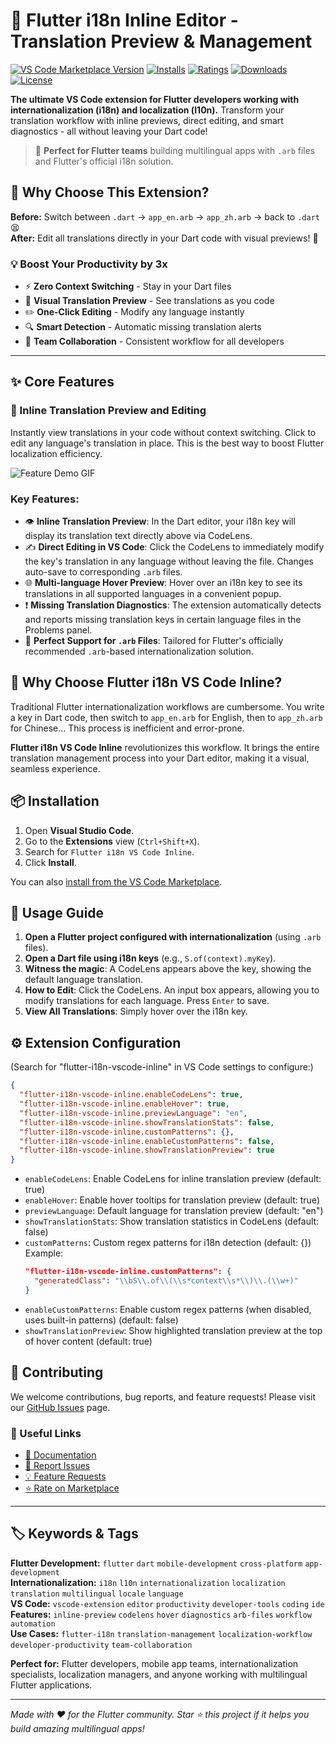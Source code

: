 # 🚀 Flutter i18n Inline Editor - Translation Preview & Management

[![VS Code Marketplace Version](https://img.shields.io/visual-studio-marketplace/v/volankey.flutter-i18n-vscode-inline?style=flat-square&label=VS%20Marketplace&logo=visual-studio-code)](https://marketplace.visualstudio.com/items?itemName=volankey.flutter-i18n-vscode-inline)
[![Installs](https://img.shields.io/visual-studio-marketplace/i/volankey.flutter-i18n-vscode-inline?style=flat-square&logo=visual-studio-code)](https://marketplace.visualstudio.com/items?itemName=volankey.flutter-i18n-vscode-inline)
[![Ratings](https://img.shields.io/visual-studio-marketplace/r/volankey.flutter-i18n-vscode-inline?style=flat-square&logo=visual-studio-code)](https://marketplace.visualstudio.com/items?itemName=volankey.flutter-i18n-vscode-inline)
[![Downloads](https://img.shields.io/visual-studio-marketplace/d/volankey.flutter-i18n-vscode-inline?style=flat-square&logo=visual-studio-code)](https://marketplace.visualstudio.com/items?itemName=volankey.flutter-i18n-vscode-inline)
[![License](https://img.shields.io/github/license/volankey/flutter-i18n-vscode-inline?style=flat-square)](LICENSE)

**The ultimate VS Code extension for Flutter developers working with internationalization (i18n) and localization (l10n).** Transform your translation workflow with inline previews, direct editing, and smart diagnostics - all without leaving your Dart code!

> 🎯 **Perfect for Flutter teams** building multilingual apps with `.arb` files and Flutter's official i18n solution.

## 🌟 Why Choose This Extension?

**Before:** Switch between `.dart` → `app_en.arb` → `app_zh.arb` → back to `.dart` 😫  
**After:** Edit all translations directly in your Dart code with visual previews! 🎉

### 💡 **Boost Your Productivity by 3x**
- ⚡ **Zero Context Switching** - Stay in your Dart files
- 👀 **Visual Translation Preview** - See translations as you code
- ✏️ **One-Click Editing** - Modify any language instantly
- 🔍 **Smart Detection** - Automatic missing translation alerts
- 🚀 **Team Collaboration** - Consistent workflow for all developers

---

## ✨ Core Features

### 🚀 Inline Translation Preview and Editing
Instantly view translations in your code without context switching. Click to edit any language's translation in place. This is the best way to boost Flutter localization efficiency.

![Feature Demo GIF](https://raw.githubusercontent.com/Volankey/Flutter-i18n-VS-Code-Inline/refs/heads/main/example.gif)

### Key Features:

* 👁️ **Inline Translation Preview**: In the Dart editor, your i18n key will display its translation text directly above via CodeLens.
* ✍️ **Direct Editing in VS Code**: Click the CodeLens to immediately modify the key's translation in any language without leaving the file. Changes auto-save to corresponding `.arb` files.
* 🌐 **Multi-language Hover Preview**: Hover over an i18n key to see its translations in all supported languages in a convenient popup.
* ❗ **Missing Translation Diagnostics**: The extension automatically detects and reports missing translation keys in certain language files in the Problems panel.
* 📁 **Perfect Support for `.arb` Files**: Tailored for Flutter's officially recommended `.arb`-based internationalization solution.

## 🤔 Why Choose Flutter i18n VS Code Inline?

Traditional Flutter internationalization workflows are cumbersome. You write a key in Dart code, then switch to `app_en.arb` for English, then to `app_zh.arb` for Chinese... This process is inefficient and error-prone.

**Flutter i18n VS Code Inline** revolutionizes this workflow. It brings the entire translation management process into your Dart editor, making it a visual, seamless experience.

## 📦 Installation

1. Open **Visual Studio Code**.
2. Go to the **Extensions** view (`Ctrl+Shift+X`).
3. Search for `Flutter i18n VS Code Inline`.
4. Click **Install**.

You can also [install from the VS Code Marketplace](https://marketplace.visualstudio.com/items?itemName=volankey.flutter-i18n-vscode-inline).

## 📖 Usage Guide

1. **Open a Flutter project configured with internationalization** (using `.arb` files).
2. **Open a Dart file using i18n keys** (e.g., `S.of(context).myKey`).
3. **Witness the magic**: A CodeLens appears above the key, showing the default language translation.
4. **How to Edit**: Click the CodeLens. An input box appears, allowing you to modify translations for each language. Press `Enter` to save.
5. **View All Translations**: Simply hover over the i18n key.

## ⚙️ Extension Configuration

(Search for "flutter-i18n-vscode-inline" in VS Code settings to configure:)

```json
{
  "flutter-i18n-vscode-inline.enableCodeLens": true,
  "flutter-i18n-vscode-inline.enableHover": true,
  "flutter-i18n-vscode-inline.previewLanguage": "en",
  "flutter-i18n-vscode-inline.showTranslationStats": false,
  "flutter-i18n-vscode-inline.customPatterns": {},
  "flutter-i18n-vscode-inline.enableCustomPatterns": false,
  "flutter-i18n-vscode-inline.showTranslationPreview": true
}
```

- `enableCodeLens`: Enable CodeLens for inline translation preview (default: true)
- `enableHover`: Enable hover tooltips for translation preview (default: true)
- `previewLanguage`: Default language for translation preview (default: "en")
- `showTranslationStats`: Show translation statistics in CodeLens (default: false)
- `customPatterns`: Custom regex patterns for i18n detection (default: {})
  Example:
  ```json
  "flutter-i18n-vscode-inline.customPatterns": {
    "generatedClass": "\\bS\\.of\\(\\s*context\\s*\\)\\.(\\w+)"
  }
  ```
- `enableCustomPatterns`: Enable custom regex patterns (when disabled, uses built-in patterns) (default: false)
- `showTranslationPreview`: Show highlighted translation preview at the top of hover content (default: true)

## 🤝 Contributing

We welcome contributions, bug reports, and feature requests! Please visit our [GitHub Issues](https://github.com/Volankey/Flutter-i18n-VS-Code-Inline/issues) page.

### 🔗 Useful Links
- [📖 Documentation](https://github.com/Volankey/Flutter-i18n-VS-Code-Inline#readme)
- [🐛 Report Issues](https://github.com/Volankey/Flutter-i18n-VS-Code-Inline/issues)
- [💡 Feature Requests](https://github.com/Volankey/Flutter-i18n-VS-Code-Inline/issues/new)
- [⭐ Rate on Marketplace](https://marketplace.visualstudio.com/items?itemName=volankey.flutter-i18n-vscode-inline&ssr=false#review-details)

---

## 🏷️ Keywords & Tags

**Flutter Development:** `flutter` `dart` `mobile-development` `cross-platform` `app-development`  
**Internationalization:** `i18n` `l10n` `internationalization` `localization` `translation` `multilingual` `locale` `language`  
**VS Code:** `vscode-extension` `editor` `productivity` `developer-tools` `coding` `ide`  
**Features:** `inline-preview` `codelens` `hover` `diagnostics` `arb-files` `workflow` `automation`  
**Use Cases:** `flutter-i18n` `translation-management` `localization-workflow` `developer-productivity` `team-collaboration`

**Perfect for:** Flutter developers, mobile app teams, internationalization specialists, localization managers, and anyone working with multilingual Flutter applications.

---

*Made with ❤️ for the Flutter community. Star ⭐ this project if it helps you build amazing multilingual apps!*

